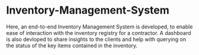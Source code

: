 # Inventory-Management-System
Here, an end-to-end Inventory Management System is developed, to enable ease of interaction with the inventory registry for a contractor. A dashboard is also devloped to share insights to the clients and help with querying on the status of the key items contained in the inventory.
